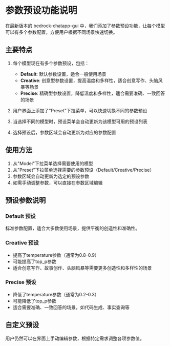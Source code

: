 # 参数预设功能说明

在最新版本的 bedrock-chatapp-gui 中，我们添加了参数预设功能，让每个模型可以有多个参数配置，方便用户根据不同场景快速切换。

## 主要特点

1. 每个模型现在有多个参数预设，包括：
   - **Default**: 默认参数设置，适合一般使用场景
   - **Creative**: 创意型参数设置，提高温度和多样性，适合创意写作、头脑风暴等场景
   - **Precise**: 精确型参数设置，降低温度和多样性，适合需要准确、一致回答的场景

2. 用户界面上添加了"Preset"下拉菜单，可以快速切换不同的参数预设

3. 当选择不同的模型时，预设菜单会自动更新为该模型可用的预设列表

4. 选择预设后，参数区域会自动更新为对应的参数配置

## 使用方法

1. 从"Model"下拉菜单选择需要使用的模型
2. 从"Preset"下拉菜单选择需要的参数预设（Default/Creative/Precise）
3. 参数区域会自动更新为选定的预设参数
4. 如需手动调整参数，可以直接在参数区域编辑

## 预设参数说明

### Default 预设
标准参数配置，适合大多数使用场景，提供平衡的创造性和准确性。

### Creative 预设
- 提高了temperature参数（通常为0.8-0.9）
- 可能提高了top_p参数
- 适合创意写作、故事创作、头脑风暴等需要更多创造性和多样性的场景

### Precise 预设
- 降低了temperature参数（通常为0.2-0.3）
- 可能降低了top_p参数
- 适合需要准确、一致回答的场景，如代码生成、事实查询等

## 自定义预设

用户仍然可以在界面上手动编辑参数，根据特定需求调整各项参数值。
